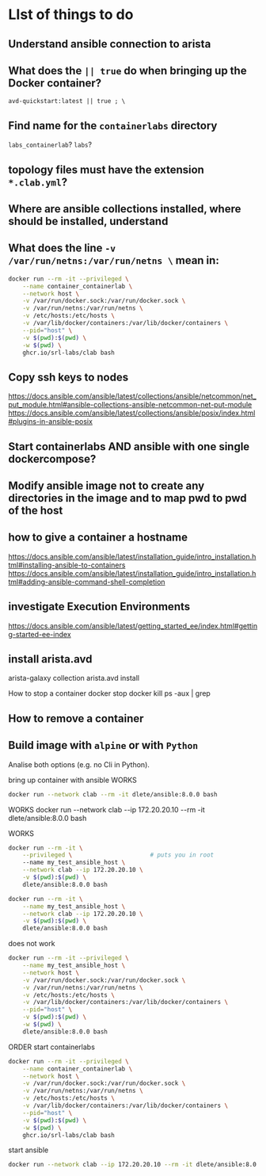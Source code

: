# LIst of things to do
## Understand ansible connection to arista


## What does the `|| true` do when bringing up the Docker container?
`avd-quickstart:latest || true ; \`


## Find name for the `containerlabs` directory
`labs_containerlab`?
`labs`?


## topology files must have the extension `*.clab.yml`?


## Where are ansible collections installed, where should be installed, understand


## What does the line `-v /var/run/netns:/var/run/netns \` mean in:
```bash
docker run --rm -it --privileged \
    --name container_containerlab \
    --network host \
    -v /var/run/docker.sock:/var/run/docker.sock \
    -v /var/run/netns:/var/run/netns \
    -v /etc/hosts:/etc/hosts \
    -v /var/lib/docker/containers:/var/lib/docker/containers \
    --pid="host" \
    -v $(pwd):$(pwd) \
    -w $(pwd) \
    ghcr.io/srl-labs/clab bash
```

## Copy ssh keys to nodes
https://docs.ansible.com/ansible/latest/collections/ansible/netcommon/net_put_module.html#ansible-collections-ansible-netcommon-net-put-module
https://docs.ansible.com/ansible/latest/collections/ansible/posix/index.html#plugins-in-ansible-posix


## Start containerlabs AND ansible with one single dockercompose?
## Modify ansible image not to create any directories in the image and to map pwd to pwd of the host
## how to give a container a hostname
https://docs.ansible.com/ansible/latest/installation_guide/intro_installation.html#installing-ansible-to-containers
https://docs.ansible.com/ansible/latest/installation_guide/intro_installation.html#adding-ansible-command-shell-completion

## investigate Execution Environments
https://docs.ansible.com/ansible/latest/getting_started_ee/index.html#getting-started-ee-index


## install arista.avd
arista-galaxy collection arista.avd install

How to stop a container
docker stop <container>
docker kill <container>
ps -aux | grep <containier id>

## How to remove a container

## Build image with `alpine` or with `Python`
Analise both options (e.g. no Cli in Python).


bring up container with ansible
WORKS
```bash
docker run --network clab --rm -it dlete/ansible:8.0.0 bash
```

WORKS
docker run --network clab --ip 172.20.20.10 --rm -it dlete/ansible:8.0.0 bash

WORKS
```bash
docker run --rm -it \
    --privileged \                      # puts you in root
    --name my_test_ansible_host \
    --network clab --ip 172.20.20.10 \
    -v $(pwd):$(pwd) \
    dlete/ansible:8.0.0 bash

docker run --rm -it \
    --name my_test_ansible_host \
    --network clab --ip 172.20.20.10 \
    -v $(pwd):$(pwd) \
    dlete/ansible:8.0.0 bash
```

does not work
```bash
docker run --rm -it --privileged \
    --name my_test_ansible_host \
    --network host \
    -v /var/run/docker.sock:/var/run/docker.sock \
    -v /var/run/netns:/var/run/netns \
    -v /etc/hosts:/etc/hosts \
    -v /var/lib/docker/containers:/var/lib/docker/containers \
    --pid="host" \
    -v $(pwd):$(pwd) \
    -w $(pwd) \
    dlete/ansible:8.0.0 bash
```




ORDER
start containerlabs
```bash
docker run --rm -it --privileged \
    --name container_containerlab \
    --network host \
    -v /var/run/docker.sock:/var/run/docker.sock \
    -v /var/run/netns:/var/run/netns \
    -v /etc/hosts:/etc/hosts \
    -v /var/lib/docker/containers:/var/lib/docker/containers \
    --pid="host" \
    -v $(pwd):$(pwd) \
    -w $(pwd) \
    ghcr.io/srl-labs/clab bash
```

start ansible
```bash
docker run --network clab --ip 172.20.20.10 --rm -it dlete/ansible:8.0.0 bash
```